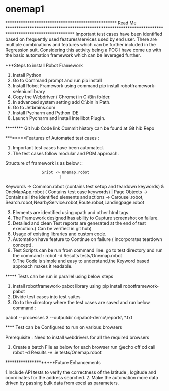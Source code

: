 # onemap1

************************************************** Read Me ******************************************************************************************************
Important test cases have been identified based on frequently used features/services used by end user. There are multiple combinations and features which can be 
further included in the Regression suit. Considering this activity being a POC I have come up with the basic automation framework which can be leveraged further.


***Steps to install Robot Framework

1. Install Python
2. Go to Command prompt and run pip install
3. Install Robot Framework using command pip install robotframework-seleniumlibrary
4. Copy the Webdriver ( Chrome) in C:\Bin folder.
5. In advanced system setting add C:\bin in Path.
6. Go to Jetbrains.com
7. Install Pycharm and Python IDE
8. Launch Pycharm and install intellibot Plugin.

******** Git hub Code link 
Commit history can be found at Git hib Repo


********Features of Automated test cases :

1. Important test cases have been automated.
2. The test cases follow modular and POM approach.

Structure of framework is as below ::

					Sript -> Onemap.robot
							|
Keywords -> Common.robot  (contains test setup and teardown keywords)  & 	OneMapApp.robot ( Contains test case keywords)
							|
Page Objects -> Contains all the identified elements and actions -> Carousel.robot, Search.robot,NearbyService.robot,Route.robot,Landingpage.robot

3. Elements are identified using xpath and other html tags.
4. The Framework designed has ability to Capture screenshot on failure.
5. Detailed and clean Test reports are generated at the end of test execution.( Can be verified in git hub)
6. Usage of existing libraries and custom code.
7. Automation have feature to Continue on failure ( incorporates teardown concept).
8. Test Scripts can be run from command line. go to test directory and run the command : robot -d Results tests/Onemap.robot  
9.The Code is simple and easy to understand,the Keyword based approach makes it readable.



***** Tests can be run in parallel using below steps 

1. install robotframework-pabot library using pip install robotframework-pabot
2. Divide test cases into test suites
3. Go to the directory where the test cases are saved and run below command : 

pabot --processes 3   --outputdir c:\pabot-demo\reports\    *.txt



**** Test can be Configured to run on various browsers

Prerequisite : Need to install webdrivers for all the required browsers

1. Create a batch File as below for each browser run
@echo off
cd <test script location>
call robot -d Results -v <varname>:ie tests/Onemap.robot

*********************Future Enhancements

1.Include API tests to verify the correctness of the latitude , logitude and coordinates for the address searched.
2. Make the automation more data driven by passing bulk data from excel as parameters.





